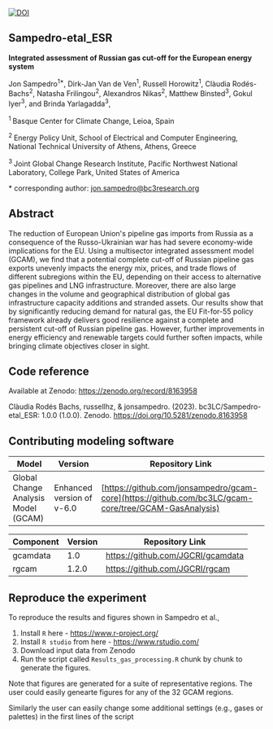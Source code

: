 [![DOI](https://zenodo.org/badge/DOI/10.5281/zenodo.8163958.svg)](https://doi.org/10.5281/zenodo.8163958)

## Sampedro-etal_ESR

**Integrated assessment of Russian gas cut-off for the European energy system**

Jon Sampedro<sup>1\*</sup>, Dirk-Jan Van de Ven<sup>1</sup>, Russell Horowitz<sup>1</sup>, Clàudia Rodés-Bachs<sup>2</sup>, Natasha Frilingou<sup>2</sup>, Alexandros Nikas<sup>2</sup>, Matthew Binsted<sup>3</sup>, Gokul Iyer<sup>3</sup>, and Brinda Yarlagadda<sup>3</sup>, 

<sup>1 </sup> Basque Center for Climate Change, Leioa, Spain

<sup>2 </sup> Energy Policy Unit, School of Electrical and Computer Engineering, National Technical University of Athens, Athens, Greece

<sup>3 </sup> Joint Global Change Research Institute, Pacific Northwest National Laboratory, College Park, United States of America

\* corresponding author:  jon.sampedro@bc3research.org

## Abstract
The reduction of European Union's pipeline gas imports from Russia as a consequence of the Russo-Ukrainian war has had severe economy-wide implications for the EU. Using a multisector integrated assessment model (GCAM), we find that a potential complete cut-off of Russian pipeline gas exports unevenly impacts the energy mix, prices, and trade flows of different subregions within the EU, depending on their access to alternative gas pipelines and LNG infrastructure. Moreover, there are also large changes in the volume and geographical distribution of global gas infrastructure capacity additions and stranded assets. Our results show that by significantly reducing demand for natural gas, the EU Fit-for-55 policy framework already delivers good resilience against a complete and persistent cut-off of Russian pipeline gas. However, further improvements in energy efficiency and renewable targets could further soften impacts, while bringing climate objectives closer in sight.

## Code reference
Available at Zenodo: https://zenodo.org/record/8163958

Clàudia Rodés Bachs, russellhz, & jonsampedro. (2023). bc3LC/Sampedro-etal_ESR: 1.0.0 (1.0.0). Zenodo. https://doi.org/10.5281/zenodo.8163958


## Contributing modeling software
| Model | Version | Repository Link 
|-------|---------|-----------------
| Global Change Analysis Model (GCAM) | Enhanced version of v-6.0| [https://github.com/jonsampedro/gcam-core](https://github.com/bc3LC/gcam-core/tree/GCAM-GasAnalysis) | 

| Component| Version | Repository Link 
|-------|---------|-----------------
| gcamdata | 1.0| https://github.com/JGCRI/gcamdata | 
| rgcam | 1.2.0| https://github.com/JGCRI/rgcam | 

## Reproduce the experiment
To reproduce the results and figures shown in Sampedro et al.,

1. Install `R` here - https://www.r-project.org/
2. Install `R studio` from here - https://www.rstudio.com/
3. Download input data from Zenodo
4. Run the script called `Results_gas_processing.R` chunk by chunk to generate the figures.  

Note that figures are generated for a suite of representative regions. The user could easily genearte figures for any of the 32 GCAM regions.

Similarly the user can easily change some additional settings (e.g., gases or palettes) in the first lines of the script
